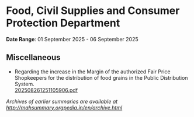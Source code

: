 # Food, Civil Supplies and Consumer Protection Department

**Date Range**: 01 September 2025 - 06 September 2025


## Miscellaneous
- Regarding the increase in the Margin of the authorized Fair Price Shopkeepers for the distribution of food grains in the Public Distribution System.\
  [202508261251105906.pdf](https://gr.maharashtra.gov.in/Site/Upload/Government%20Resolutions/English/202508261251105906.pdf)


*Archives of earlier summaries are available at http://mahsummary.orgpedia.in/en/archive.html*